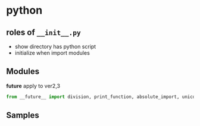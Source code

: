 # python
## roles of `__init__.py`

- show directory has python script
- initialize when import modules

## Modules
**__future__**
apply to ver2,3
```python
from __future__ import division, print_function, absolute_import, unicode_literals
```

## Samples
<script src="https://gist-it.appspot.com/https://github.com/ymmmtym/engneer-tutorial/blob/master/scripts/python/lib/scraping.py"></script>
